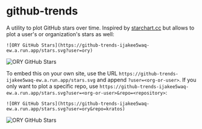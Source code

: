# github-trends

A utility to plot GitHub stars over time. Inspired by [starchart.cc]() but allows to plot a user's or organization's
stars as well:

```
![ORY GitHub Stars](https://github-trends-ijakee5waq-ew.a.run.app/stars.svg?user=ory)
```

![ORY GitHub Stars](https://github-trends-ijakee5waq-ew.a.run.app/stars.svg?user=ory)

To embed this on your own site, use the URL `https://github-trends-ijakee5waq-ew.a.run.app/stars.svg` and append
`?user=<org-or-user>`. If you only want to plot a specific repo, use `https://github-trends-ijakee5waq-ew.a.run.app/stars.svg?user=<org-or-user>&repo=<repository>`:


```
![ORY GitHub Stars](https://github-trends-ijakee5waq-ew.a.run.app/stars.svg?user=ory&repo=kratos)
```

![ORY GitHub Stars](https://github-trends-ijakee5waq-ew.a.run.app/stars.svg?user=ory&repo=kratos)
